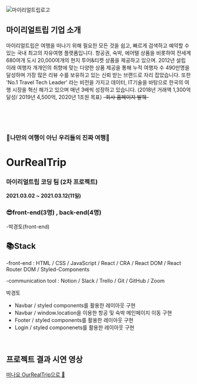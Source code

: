 ![마이리얼트립로고](https://user-images.githubusercontent.com/65124480/111019024-f37eba80-83ff-11eb-8da1-f597f0c5958b.png)

## 마이리얼트립 기업 소개

마이리얼트립은 여행을 떠나기 위해 필요한 모든 것을 쉽고, 빠르게 검색하고 예약할 수 있는 국내 최고의 자유여행 플랫폼입니다. 항공권, 숙박, 에어텔 상품을 비롯하여 전세계 680여개 도시 20,000여개의 현지 투어&티켓 상품을 제공하고 있으며. 2012년 설립 이래 여행자 개개인의 취향에 맞는 다양한 상품 제공을 통해 누적 여행자 수 490만명을 달성하며 가장 많은 리뷰 수를 보유하고 있는 신뢰 받는 브랜드로 자리 잡았습니다. 또한 'No.1 Travel Tech Leader' 라는 비전을 가지고 데이터, IT기술을 바탕으로 한국의 여행 시장을 혁신 해가고 있으며 매년 3배씩 성장하고 있습니다. (2018년 거래액 1,300억 달성/ 2019년 4,500억, 2020년 1조원 목표) ~~-회사 홈페이지 발췌-~~

<br>
<br>
<br>

### 🛫나만의 여행이 아닌 우리들의 진짜 여행🛫

# OurRealTrip

### 마이리얼트립 코딩 팀 (2차 프로젝트)

**2021.03.02 ~ 2021.03.12(11일)**

### 😎front-end(3명) , back-end(4명)

-박경토(front-end)

## 📚Stack

-front-end : HTML / CSS / JavaScript / React / CRA / React DOM / React Router DOM / Styled-Components

-communication tool : Notion / Slack / Trello / Git / GitHub / Zoom


박경토

- Navbar / styled components를 활용한 레이아웃 구현
- Navbar / window.location을 이용한 항공 및 숙박 메인페이지 이동 구현
- Footer / styled components를 활용한 레이아웃 구현
- Login / styled componenets를 활용한 레이아웃 구현

<br>

## 프로젝트 결과 시연 영상

[떠나요 OurRealTrip으로 🛫](https://www.youtube.com/watch?v=bpsRyUtgs-8)
